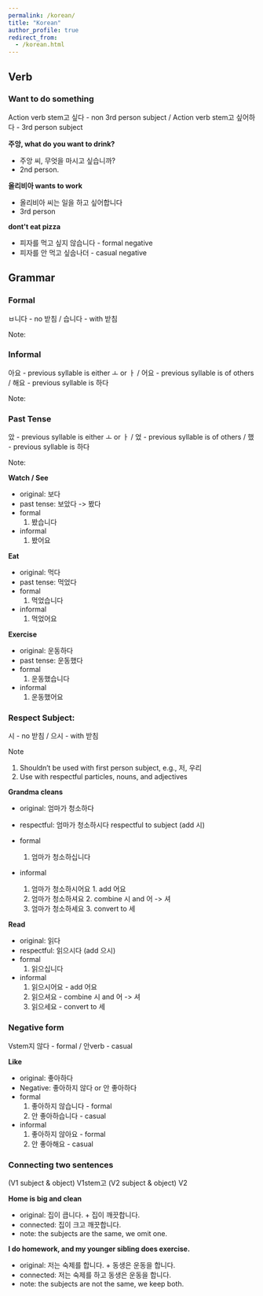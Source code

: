 ```yaml
---
permalink: /korean/
title: "Korean"
author_profile: true
redirect_from:
  - /korean.html
---
```


## Verb

### Want to do something

Action verb stem고 싶다 - non 3rd person subject / Action verb stem고 싶어하다 - 3rd person subject


**주앙, what do you want to drink?**
- 주앙 씨, 무엇을 마시고 싶습니까?
- 2nd person.

**올리비아 wants to work**
- 올리비아 씨는 일을 하고 싶어합니다
- 3rd person

**dont't eat pizza**
- 피자를 먹고 싶지 않습니다 - formal negative
- 피자를 안 먹고 싶숩나더 - casual negative

## Grammar

### Formal

ㅂ니다 - no 받침 / 습니다 - with 받침

Note:

### Informal

아요 - previous syllable is either ㅗ or ㅏ / 어요 - previous syllable is of others / 해요 - previous syllable is 하다

Note:

### Past Tense

았 - previous syllable is either ㅗ or ㅏ / 었 - previous syllable is of others / 했 - previous syllable is 하다

Note:

**Watch / See**
- original: 보다
- past tense: 보았다 -> 봤다
- formal
    1. 봤습니다 
- informal
    1. 봤어요

**Eat**
- original: 먹다
- past tense: 먹었다
- formal
    1. 먹었습니다
- informal
    1. 먹었어요

**Exercise**
- original: 운동하다
- past tense: 운동했다
- formal
    1. 운동했습니다
- informal
    1. 운동했어요

### Respect Subject:

시 - no 받침 / 으시 - with 받침

Note
1. Shouldn’t be used with first person subject, e.g., 저, 우리
2. Use with respectful particles, nouns, and adjectives

**Grandma cleans**
- original: 엄마가 청소하다
- respectful: 엄마가 청소하시다 respectful to subject (add 시)
- formal
    1. 엄마가 청소하십니다

- informal
    1. 엄마가 청소하시어요 1. add 어요
    2. 엄마가 청소하셔요 2. combine 시 and 어 -> 셔
    3. 엄마가 청소하세요 3. convert to 세

**Read**
- original: 읽다
- respectful: 읽으시다 (add 으시)
- formal
    1. 읽으십니다
- informal
    1. 읽으시어요 - add 어요
    2. 읽으셔요 - combine 시 and 어 -> 셔
    3. 읽으세요 - convert to 세

### Negative form

Vstem지 않다 - formal / 안verb - casual


**Like**
- original: 좋아하다
- Negative: 좋아하지 않다 or 안 좋아하다
- formal
    1. 좋아하지 않습니다 - formal
    2. 안 좋아하습니다 - casual
- informal
    1. 좋아하지 않아요 - formal
    2. 안 좋아해요 - casual

### Connecting two sentences

(V1 subject & object) V1stem고 (V2 subject & object) V2

**Home is big and clean**
- original: 집이 큽니다. + 집이 깨끗합니다.
- connected: 집이 크고 깨끗합니다.
- note: the subjects are the same, we omit one.

**I do homework, and my younger sibling does exercise.**

- original: 저는 숙제를 합니다. + 동생은 운동을 합니다.
- connected: 저는 숙제를 하고 동생은 운동을 합니다.
- note: the subjects are not the same, we keep both.